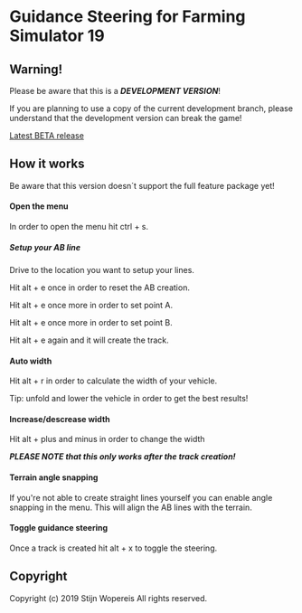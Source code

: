 # Guidance Steering for Farming Simulator 19

## Warning!
Please be aware that this is a ***DEVELOPMENT VERSION***!

If you are planning to use a copy of the current development branch, please understand that the development version can break the game!

[Latest BETA release](https://github.com/stijnwop)

## How it works
Be aware that this version doesn´t support the full feature package yet!

#### Open the menu
In order to open the menu hit ctrl + s.

##### Setup your AB line
Drive to the location you want to setup your lines.

Hit alt + e once in order to reset the AB creation.

Hit alt + e once more in order to set point A.

Hit alt + e once more in order to set point B.

Hit alt + e again and it will create the track.

#### Auto width
Hit alt + r in order to calculate the width of your vehicle.

Tip: unfold and lower the vehicle in order to get the best results!

#### Increase/descrease width
Hit alt + plus and minus in order to change the width

***PLEASE NOTE that this only works after the track creation!***

#### Terrain angle snapping
If you're not able to create straight lines yourself you can enable angle snapping in the menu. This will align the AB lines with the terrain.

#### Toggle guidance steering
Once a track is created hit alt + x to toggle the steering.

## Copyright
Copyright (c) 2019 Stijn Wopereis
All rights reserved.
